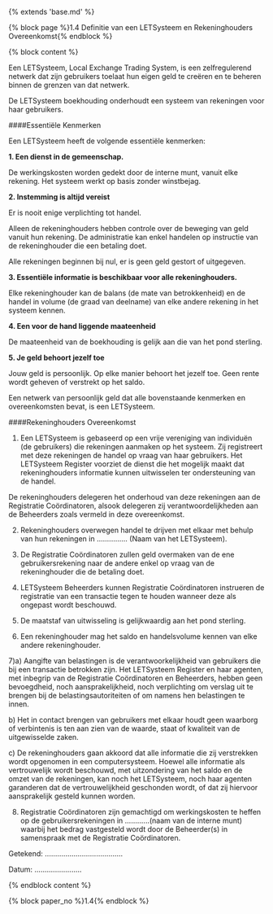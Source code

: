 {% extends 'base.md' %}

{% block page %}1.4 Definitie van een LETSysteem en Rekeninghouders Overeenkomst{% endblock %}

{% block content %}

Een LETSysteem, Local Exchange Trading System, is een zelfregulerend
netwerk dat zijn gebruikers toelaat hun eigen geld te creëren en te
beheren binnen de grenzen van dat netwerk.

De LETSysteem boekhouding onderhoudt een systeem van rekeningen voor
haar gebruikers.

####Essentiële Kenmerken

Een LETSysteem heeft de volgende essentiële kenmerken:

**1. Een dienst in de gemeenschap.**

De werkingskosten worden gedekt door de interne munt, vanuit elke rekening.
Het systeem werkt op basis zonder winstbejag.

**2. Instemming is altijd vereist**

Er is nooit enige verplichting tot handel.

Alleen de rekeninghouders hebben controle over de beweging van geld vanuit hun rekening.
De administratie kan enkel handelen op instructie van de rekeninghouder die 
een betaling doet.

Alle rekeningen beginnen bij nul, er is geen geld gestort of uitgegeven.

**3. Essentiële informatie is beschikbaar voor alle rekeninghouders.**

Elke rekeninghouder kan de balans (de mate van betrokkenheid) en de handel
in volume (de graad van deelname) van elke andere rekening in het
systeem kennen.

**4. Een voor de hand liggende maateenheid**

De maateenheid van de boekhouding is gelijk aan die van het pond sterling.

**5. Je geld behoort jezelf toe**

Jouw geld is persoonlijk. Op elke manier behoort het jezelf toe. Geen rente
wordt geheven of verstrekt op het saldo.

Een netwerk van persoonlijk geld dat alle bovenstaande kenmerken en overeenkomsten
bevat, is een LETSysteem.

####Rekeninghouders Overeenkomst

1) Een LETSysteem is gebaseerd op een vrije vereniging van individuën (de gebruikers)
die rekeningen aanmaken op het systeem. Zij registreert met deze rekeningen de handel
op vraag van haar gebruikers. Het LETSysteem Register voorziet de dienst 
die het mogelijk maakt dat rekeninghouders informatie kunnen uitwisselen 
ter ondersteuning van de handel. 

De rekeninghouders delegeren het onderhoud van deze rekeningen aan 
de Registratie Coördinatoren,
alsook delegeren zij verantwoordelijkheden aan de Beheerders zoals vermeld in deze
overeenkomst.

2) Rekeninghouders overwegen handel te drijven met elkaar met behulp van hun
rekeningen in ............... (Naam van het LETSysteem).

3) De Registratie Coördinatoren zullen geld overmaken van de ene gebruikersrekening
naar de andere enkel op vraag van de rekeninghouder die de betaling doet.

4) LETSysteem Beheerders kunnen Registratie Coördinatoren instrueren de registratie
van een transactie tegen te houden wanneer deze als ongepast wordt beschouwd.

5) De maatstaf van uitwisseling is gelijkwaardig aan het pond sterling. 

6) Een rekeninghouder mag het saldo en handelsvolume kennen van elke andere
rekeninghouder.

7)a) Aangifte van belastingen is de verantwoorkelijkheid van gebruikers die bij
een transactie betrokken zijn. Het LETSysteem Register en haar agenten, met
inbegrip van de Registratie Coördinatoren en Beheerders, hebben geen bevoegdheid,
noch aansprakelijkheid, noch verplichting om verslag uit te brengen bij de
belastingsautoriteiten of om namens hen belastingen te innen.

b) Het in contact brengen van gebruikers met elkaar houdt geen waarborg of
verbintenis is ten aan zien van de waarde, staat of kwaliteit van de
uitgewisselde zaken.

c) De rekeninghouders gaan akkoord dat alle informatie die zij verstrekken
wordt opgenomen in een computersysteem. Hoewel alle informatie als vertrouwelijk
wordt beschouwd, met uitzondering van het saldo en de omzet van de rekeningen,
kan noch het LETSysteem, noch haar agenten garanderen dat de vertrouwelijkheid
geschonden wordt, of dat zij hiervoor aansprakelijk gesteld kunnen worden.

8) Registratie Coördinatoren zijn gemachtigd om werkingskosten te heffen 
op de gebruikersrekeningen in ............(naam van de interne munt) 
waarbij het bedrag vastgesteld wordt door
de Beheerder(s) in samenspraak met de Registratie Coördinatoren.

Getekend: ......................................

Datum:  .......................


{% endblock content %}


{% block paper_no %}1.4{% endblock %}

